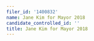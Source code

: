 ```yaml
---
filer_id: '1400832'
name: Jane Kim for Mayor 2018
candidate_controlled_id: ''
title: Jane Kim for Mayor 2018
---
```

